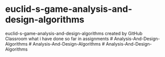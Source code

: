 # euclid-s-game-analysis-and-design-algorithms
euclid-s-game-analysis-and-design-algorithms created by GitHub Classroom
what i have done so far in assignments
#   A n a l y s i s - A n d - D e s i g n - A l g o r i t h m s  
 #   A n a l y s i s - A n d - D e s i g n - A l g o r i t h m s  
 #   A n a l y s i s - A n d - D e s i g n - A l g o r i t h m s  
 